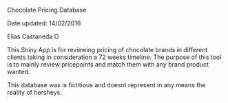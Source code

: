 Chocolate Pricing Database

Date updated: 14/02/2016

Elias Castaneda O

This Shiny App is for reviewing pricing of chocolate brands in different clients taking in consideration a 72 weeks timeline. The purpose of this tool is to mainly review pricepoints and match them with any brand product wanted.

This database was is fictitious and doesnt represent in any means the reality of hersheys.


